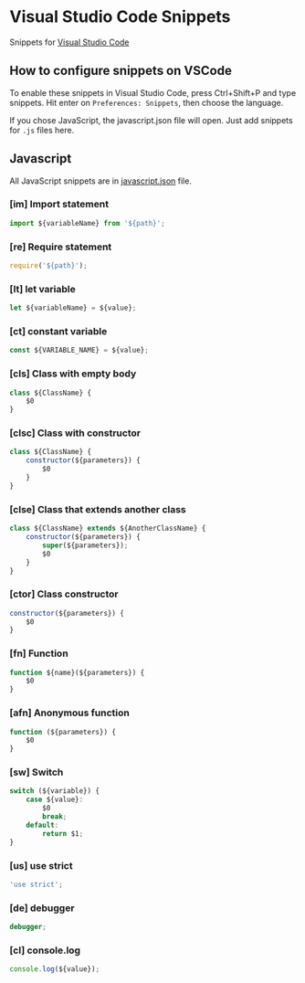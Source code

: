 # Visual Studio Code Snippets
Snippets for [Visual Studio Code](https://code.visualstudio.com/)

## How to configure snippets on VSCode

To enable these snippets in Visual Studio Code, press Ctrl+Shift+P and type snippets. 
Hit enter on ```Preferences: Snippets```, then choose the language.

If you chose JavaScript, the javascript.json file will open. Just add snippets for ```.js``` files here. 

## Javascript

All JavaScript snippets are in [javascript.json](https://github.com/danilojrr/VisualStudioCodeSnippets/blob/master/javascript.json) file.

### [im] Import statement

```javascript
import ${variableName} from '${path}';
```

### [re] Require statement

```javascript
require('${path}');
```

### [lt] let variable

```javascript
let ${variableName} = ${value};
```

### [ct] constant variable

```javascript
const ${VARIABLE_NAME} = ${value};
```

### [cls] Class with empty body

```javascript
class ${ClassName} {
    $0
}
```

### [clsc] Class with constructor

```javascript
class ${ClassName} {
    constructor(${parameters}) {
        $0
    }
}
```

### [clse] Class that extends another class 

```javascript
class ${ClassName} extends ${AnotherClassName} {
    constructor(${parameters}) {
        super(${parameters});
        $0
    }
}
```

### [ctor] Class constructor 

```javascript
constructor(${parameters}) {
    $0
}
```

### [fn] Function

```javascript
function ${name}(${parameters}) {
    $0
}
```

### [afn] Anonymous function

```javascript
function (${parameters}) {
    $0
}
```

### [sw] Switch

```javascript
switch (${variable}) {
    case ${value}:
        $0
        break;
    default:
        return $1;
}
```

### [us] use strict

```javascript
'use strict';
```

### [de] debugger

```javascript
debugger;
```

### [cl] console.log

```javascript
console.log(${value});
```
